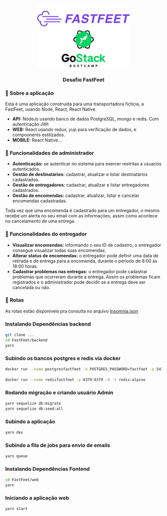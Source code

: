 <h1 align="center">
  <img alt="Fastfeet" title="Fastfeet" src=".github/LogoFastFeetGoStack.png" width="300px" />
</h1>

<h3 align="center">
  Desafio  FastFeet
</h3>

### :rocket: Sobre a aplicação

Esta é uma aplicação construída para uma transportadora fictícia, a FastFeet, usando Node, React, React Native.

- **API:** NodeJs usando banco de dados PostgreSQL, mongo e redis. Com autenticação JWt 
- **WEB:** React usando redux, yup para verificação de dados, e compoonents estilizados.
- **MOBILE:** React Native...

### :bookmark_tabs: **Funcionalidades de administrador**

- **Autenticação:** se autenticar no sistema para exercer restritas a usuarios autenticados.
- **Gestão de destinatários:** cadastrar, atualizar e listar destinatários cadastrados.
- **Gestão de entregadores:** cadastrar, atualizar e listar entregadores cadastrados.
- **Gestão de encomendas:** cadastrar, atualizar, listar e cancelar encomendas cadastradas.

Toda vez que uma encomenda é cadastrado para um entregador, o mesmo recebe um alerta no seu email com as informações, assim como acontece no cancelamento de uma entrega.

### :bookmark_tabs: **Funcionalidades do entregador**

- **Visualizar encomendas:** informando o seu ID de cadastro, o entregador consegue visualizar todas suas encomendas.
- **Alterar status de encomendas:** o entregador pode definir uma data de retirada e de entrega para a encomenda, durante o periodo de 8:00 às 18:00 horas.
- **Cadastrar problemas nas entregas:** o entregador pode cadastrar problemas que ocorreram durante a entrega. Assim os problemas ficam registrados e o administrador pode decidir se a entrega deve ser cancelada ou não.

### :bookmark_tabs: **Rotas**
As rotas estão disponiveis pra consulta no arquivo <a href="https://github.com/fabianoobispo/FastFeet/blob/master/backend/Insomnia_export.json" target="_blank" alt="Rotas">Insomnia.json</a>

### Instalando Dependências backend
```sh
git clone ...
cd FastFeet/backend
yarn
```

### Subindo os bancos postgres e redis via docker 
```sh
docker run --name postgresfastfeet -e POSTGRES_PASSWORD=fastfeet -p 5432:5432 -d postgres:11

docker run --name redisfastfeet -p 6379:6379 -d -t redis:alpine

```
### Rodando migração e criando usuário Admin
```sh
yarn sequelize db:migrate
yarn sequelize db:seed:all
```

### Subindo a aplicação
```sh
yarn dev
```
### Subindo a fila de jobs para envio de emails
```sh
yarn queue
```


### Instalando Dependências Fontend
```sh
cd FastFeet/web
yarn
```

### Iniciando a aplicação web
```sh
yarn start
```
 



